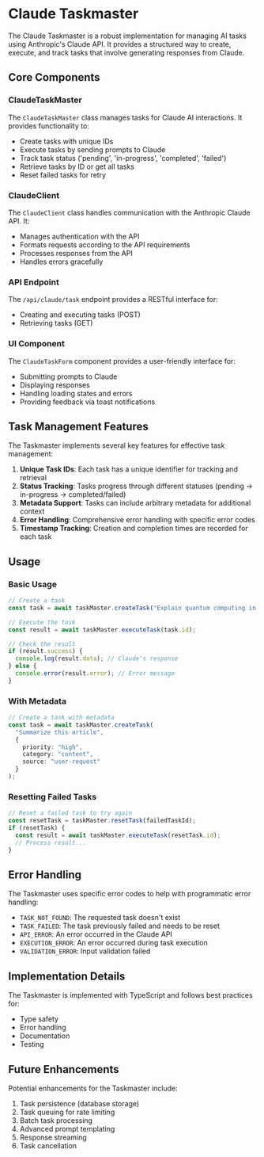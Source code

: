 # Claude Taskmaster

The Claude Taskmaster is a robust implementation for managing AI tasks using Anthropic's Claude API. It provides a structured way to create, execute, and track tasks that involve generating responses from Claude.

## Core Components

### ClaudeTaskMaster

The `ClaudeTaskMaster` class manages tasks for Claude AI interactions. It provides functionality to:

- Create tasks with unique IDs
- Execute tasks by sending prompts to Claude
- Track task status ('pending', 'in-progress', 'completed', 'failed')
- Retrieve tasks by ID or get all tasks
- Reset failed tasks for retry

### ClaudeClient

The `ClaudeClient` class handles communication with the Anthropic Claude API. It:

- Manages authentication with the API
- Formats requests according to the API requirements
- Processes responses from the API
- Handles errors gracefully

### API Endpoint

The `/api/claude/task` endpoint provides a RESTful interface for:

- Creating and executing tasks (POST)
- Retrieving tasks (GET)

### UI Component

The `ClaudeTaskForm` component provides a user-friendly interface for:

- Submitting prompts to Claude
- Displaying responses
- Handling loading states and errors
- Providing feedback via toast notifications

## Task Management Features

The Taskmaster implements several key features for effective task management:

1. **Unique Task IDs**: Each task has a unique identifier for tracking and retrieval
2. **Status Tracking**: Tasks progress through different statuses (pending → in-progress → completed/failed)
3. **Metadata Support**: Tasks can include arbitrary metadata for additional context
4. **Error Handling**: Comprehensive error handling with specific error codes
5. **Timestamp Tracking**: Creation and completion times are recorded for each task

## Usage

### Basic Usage

```typescript
// Create a task
const task = await taskMaster.createTask("Explain quantum computing in simple terms");

// Execute the task
const result = await taskMaster.executeTask(task.id);

// Check the result
if (result.success) {
  console.log(result.data); // Claude's response
} else {
  console.error(result.error); // Error message
}
```

### With Metadata

```typescript
// Create a task with metadata
const task = await taskMaster.createTask(
  "Summarize this article", 
  { 
    priority: "high",
    category: "content",
    source: "user-request"
  }
);
```

### Resetting Failed Tasks

```typescript
// Reset a failed task to try again
const resetTask = taskMaster.resetTask(failedTaskId);
if (resetTask) {
  const result = await taskMaster.executeTask(resetTask.id);
  // Process result...
}
```

## Error Handling

The Taskmaster uses specific error codes to help with programmatic error handling:

- `TASK_NOT_FOUND`: The requested task doesn't exist
- `TASK_FAILED`: The task previously failed and needs to be reset
- `API_ERROR`: An error occurred in the Claude API
- `EXECUTION_ERROR`: An error occurred during task execution
- `VALIDATION_ERROR`: Input validation failed

## Implementation Details

The Taskmaster is implemented with TypeScript and follows best practices for:

- Type safety
- Error handling
- Documentation
- Testing

## Future Enhancements

Potential enhancements for the Taskmaster include:

1. Task persistence (database storage)
2. Task queuing for rate limiting
3. Batch task processing
4. Advanced prompt templating
5. Response streaming
6. Task cancellation
